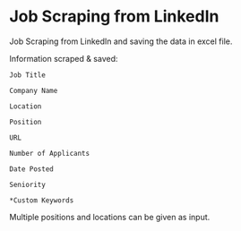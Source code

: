 
# Job Scraping from LinkedIn

Job Scraping from LinkedIn and saving the data in excel file. 

Information scraped & saved:

    Job Title	

    Company Name	

    Location	

    Position	

    URL	

    Number of Applicants	

    Date Posted	

    Seniority	

    *Custom Keywords


Multiple positions and locations can be given as input.
